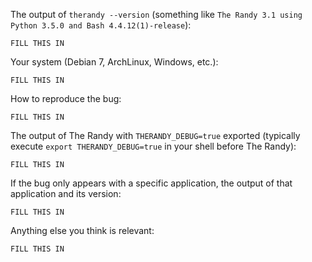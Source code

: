 <!-- If you have any issue with The Randy, sorry about that, but we will do what we
can to fix that. Actually, maybe we already have, so first thing to do is to
update The Randy and see if the bug is still there. -->

<!-- If it is (sorry again), check if the problem has not already been reported and
if not, just open an issue on [GitHub](https://github.com/nvbn/therandy) with
the following basic information: -->

The output of `therandy --version` (something like `The Randy 3.1 using Python
3.5.0 and Bash 4.4.12(1)-release`):

    FILL THIS IN

Your system (Debian 7, ArchLinux, Windows, etc.):

    FILL THIS IN

How to reproduce the bug:

    FILL THIS IN

The output of The Randy with `THERANDY_DEBUG=true` exported (typically execute `export THERANDY_DEBUG=true` in your shell before The Randy):

    FILL THIS IN

If the bug only appears with a specific application, the output of that application and its version:

    FILL THIS IN

Anything else you think is relevant:

    FILL THIS IN

<!-- It's only with enough information that we can do something to fix the problem. -->
